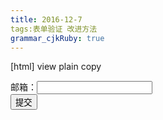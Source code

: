 ```yaml
---
title: 2016-12-7
tags:表单验证 改进方法
grammar_cjkRuby: true
---
```

[html] view plain copy
<!doctype html>  
<html>  
<head>  
<meta charset="utf-8">  
<title>表单校验改进：checkValidity方法</title>  
</head>  
<script type="text/javascript">  
    var check=function()  
    {  
       commonCheck("email","邮箱","字段必须是有效的邮箱！");  
    }  
    var commonCheck=function(fileid,filname,tip)  
    {  

        var targetElement=document.getElementById(fileid);  

        if(targetElement.value.trim()=="")  
        {  
            alert(filname+"字段必须填写！");     
            return false;  
        }  
   
        else if(!targetElement.checkValidity())  
        {  
            alert(filname+tip);   
            return false;  
        }  
        return true;  
    }  
</script>  
<body>  
<form>  
    邮箱：<input type="email" id="email" name="email"/><br>  
    <input type="submit" value="提交" onClick="return check();"/>   
</form>  
</body>  
</html>
